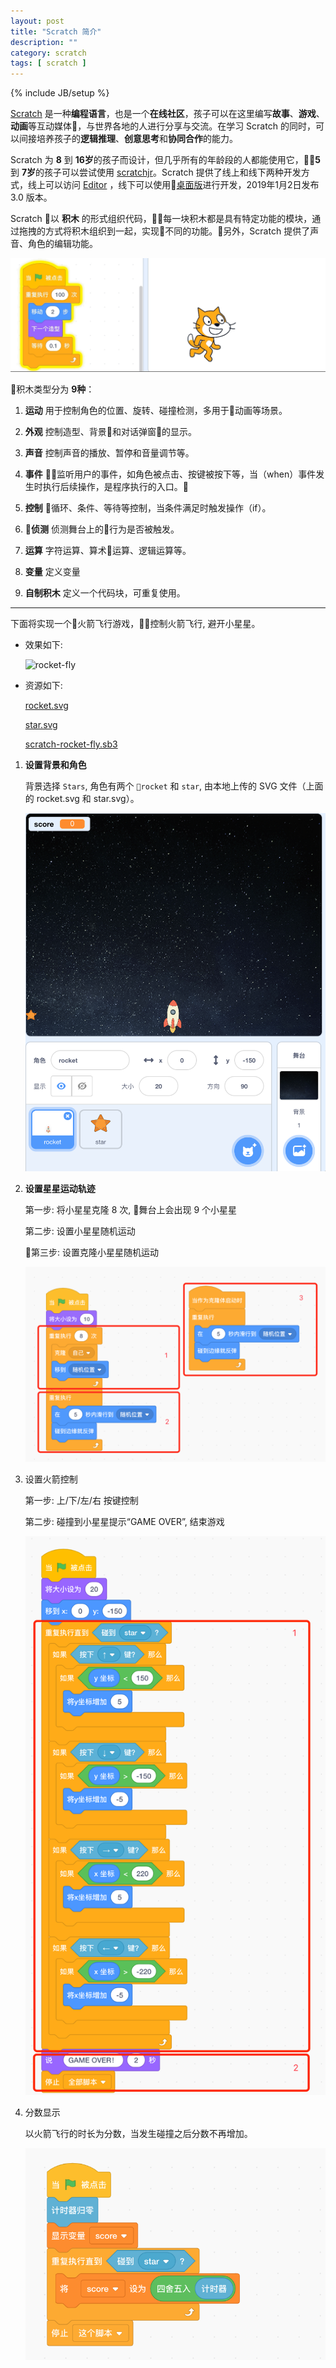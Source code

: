```yaml
---
layout: post
title: "Scratch 简介"
description: ""
category: scratch
tags: [ scratch ]
---
```

{% include JB/setup %}

[Scratch](https://scratch.mit.edu) 是一种**编程语言**，也是一个**在线社区**，孩子可以在这里编写**故事**、**游戏**、**动画**等互动媒体，与世界各地的人进行分享与交流。在学习 Scratch 的同时，可以间接培养孩子的**逻辑推理**、**创意思考**和**协同合作**的能力。

<!-- more -->

Scratch 为 **8** 到 **16岁**的孩子而设计，但几乎所有的年龄段的人都能使用它，**5** 到 **7岁**的孩子可以尝试使用 [scratchjr](https://www.scratchjr.org)。Scratch 提供了线上和线下两种开发方式，线上可以访问 [Editor](https://scratch.mit.edu/projects/editor/) ，线下可以使用[桌面版](https://scratch.mit.edu/download)进行开发，2019年1月2日发布 3.0 版本。

Scratch 以 **积木** 的形式组织代码，每一块积木都是具有特定功能的模块，通过拖拽的方式将积木组织到一起，实现不同的功能。另外，Scratch 提供了声音、角色的编辑功能。

![cat-run](/assets/images/scratch/cat-run.gif)

积木类型分为 **9种**：

1. **运动** 用于控制角色的位置、旋转、碰撞检测，多用于动画等场景。

2. **外观** 控制造型、背景和对话弹窗的显示。

3. **声音** 控制声音的播放、暂停和音量调节等。

4. **事件** 监听用户的事件，如角色被点击、按键被按下等，当（when）事件发生时执行后续操作，是程序执行的入口。

5. **控制** 循环、条件、等待等控制，当条件满足时触发操作（if）。

6. **侦测** 侦测舞台上的行为是否被触发。

7. **运算** 字符运算、算术运算、逻辑运算等。

8. **变量** 定义变量

9. **自制积木** 定义一个代码块，可重复使用。

---

下面将实现一个火箭飞行游戏，控制火箭飞行, 避开小星星。

- 效果如下:

    ![rocket-fly](/assets/images/scratch/rocket-fly.gif)

- 资源如下:

    <a href="/assets/resources/scratch-rocket.svg" download> rocket.svg </a>

    <a href="/assets/resources/scratch-star.svg" download> star.svg </a>

    <a href="/assets/resources/scratch-rocket-fly.sb3" download> scratch-rocket-fly.sb3 </a>

1. **设置背景和角色**

    背景选择 `Stars`, 角色有两个 `rocket` 和 `star`, 由本地上传的 SVG 文件（上面的 rocket.svg 和 star.svg）。

    ![rocket-fly-setting](/assets/images/scratch/rocket-fly-setting.png)

2. **设置星星运动轨迹**

    第一步: 将小星星克隆 8 次, 舞台上会出现 9 个小星星

    第二步: 设置小星星随机运动

    第三步: 设置克隆小星星随机运动

    ![rocket-fly-star-coding](/assets/images/scratch/rocket-fly-star-coding.png)

3. 设置火箭控制

    第一步: 上/下/左/右 按键控制

    第二步: 碰撞到小星星提示“GAME OVER”, 结束游戏

    ![rocket-fly-rocket-coding](/assets/images/scratch/rocket-fly-rocket-coding.png)

4. 分数显示

    以火箭飞行的时长为分数，当发生碰撞之后分数不再增加。

    ![rocket-fly-score-coding](/assets/images/scratch/rocket-fly-score-coding.png)

